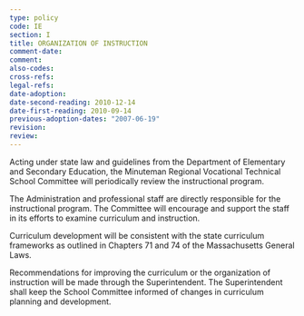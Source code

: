 ```yaml
---
type: policy
code: IE
section: I
title: ORGANIZATION OF INSTRUCTION
comment-date:
comment:
also-codes:
cross-refs:
legal-refs:
date-adoption: 
date-second-reading: 2010-12-14
date-first-reading: 2010-09-14
previous-adoption-dates: "2007-06-19"
revision: 
review: 
---
```


Acting under state law and guidelines from the Department of Elementary and Secondary Education, the Minuteman Regional Vocational Technical School Committee will periodically review the instructional program.

The Administration and professional staff are directly responsible for the instructional program. The Committee will encourage and support the staff in its efforts to examine curriculum and instruction.

Curriculum development will be consistent with the state curriculum frameworks as outlined in Chapters 71 and 74 of the Massachusetts General Laws. 

Recommendations for improving the curriculum or the organization of instruction will be made through the Superintendent. The Superintendent shall keep the School Committee informed of changes in curriculum planning and development.

